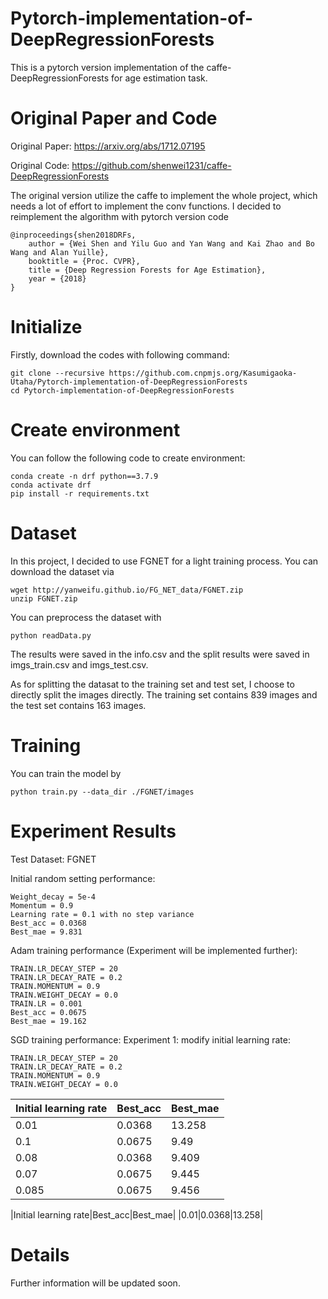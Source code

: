 # Pytorch-implementation-of-DeepRegressionForests
This is a pytorch version implementation of the caffe-DeepRegressionForests for age estimation task.

# Original Paper and Code
Original Paper: https://arxiv.org/abs/1712.07195

Original Code: https://github.com/shenwei1231/caffe-DeepRegressionForests

The original version utilize the caffe to implement the whole project, which needs a lot of effort to implement the conv functions. I decided to reimplement the algorithm with pytorch version code

    @inproceedings{shen2018DRFs,
        author = {Wei Shen and Yilu Guo and Yan Wang and Kai Zhao and Bo Wang and Alan Yuille},
        booktitle = {Proc. CVPR},
        title = {Deep Regression Forests for Age Estimation},
        year = {2018}
    }
# Initialize
Firstly, download the codes with following command:

    git clone --recursive https://github.com.cnpmjs.org/Kasumigaoka-Utaha/Pytorch-implementation-of-DeepRegressionForests
    cd Pytorch-implementation-of-DeepRegressionForests
# Create environment
You can follow the following code to create environment:

    conda create -n drf python==3.7.9
    conda activate drf
    pip install -r requirements.txt

# Dataset 
In this project, I decided to use FGNET for a light training process. You can download the dataset via

    wget http://yanweifu.github.io/FG_NET_data/FGNET.zip
    unzip FGNET.zip

You can preprocess the dataset with 

    python readData.py
    
The results were saved in the info.csv and the split results were saved in imgs_train.csv and imgs_test.csv.

As for splitting the datasat to the training set and test set, I choose to directly split the images directly. The training set contains 839 images and the test set contains 163 images.

# Training
You can train the model by 

    python train.py --data_dir ./FGNET/images

# Experiment Results
Test Dataset: FGNET

Initial random setting performance:

    Weight_decay = 5e-4
    Momentum = 0.9
    Learning rate = 0.1 with no step variance
    Best_acc = 0.0368
    Best_mae = 9.831

Adam training performance (Experiment will be implemented further):

    TRAIN.LR_DECAY_STEP = 20
    TRAIN.LR_DECAY_RATE = 0.2
    TRAIN.MOMENTUM = 0.9
    TRAIN.WEIGHT_DECAY = 0.0
    TRAIN.LR = 0.001
    Best_acc = 0.0675
    Best_mae = 19.162

SGD training performance:
Experiment 1: modify initial learning rate:

    TRAIN.LR_DECAY_STEP = 20
    TRAIN.LR_DECAY_RATE = 0.2
    TRAIN.MOMENTUM = 0.9
    TRAIN.WEIGHT_DECAY = 0.0

|Initial learning rate|Best_acc|Best_mae|
|----|-----|-----|
|0.01|0.0368|13.258|
|0.1|0.0675|9.49|
|0.08|0.0368|9.409|
|0.07|0.0675|9.445|
|0.085|0.0675|9.456|

|Initial learning rate|Best_acc|Best_mae|
|0.01|0.0368|13.258|



# Details
Further information will be updated soon.
